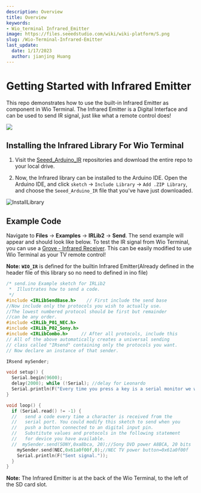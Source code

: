 ```yaml
---
description: Overview
title: Overview
keywords:
- Wio_terminal Infrared_Emitter
image: https://files.seeedstudio.com/wiki/wiki-platform/S.png
slug: /Wio-Terminal-Infrared-Emitter
last_update:
  date: 1/17/2023
  author: jianjing Huang
---
```


# Getting Started with Infrared Emitter

This repo demonstrates how to use the built-in Infrared Emitter as component in Wio Terminal. The Infrared Emitter is a Digital Interface and can be used to send IR signal, just like what a remote control does!

![](https://files.seeedstudio.com/wiki/Wio-Terminal/img/Wio-Terminal-IR.gif)

## Installing the Infrared Library For Wio Terminal

1. Visit the [Seeed_Arduino_IR](https://github.com/Seeed-Studio/Seeed_Arduino_IR) repositories and download the entire repo to your local drive.

2. Now, the Infrared library can be installed to the Arduino IDE. Open the Arduino IDE, and click `sketch` -> `Include Library` -> `Add .ZIP Library`, and choose the `Seeed_Arduino_IR` file that you've have just downloaded.

![InstallLibrary](https://files.seeedstudio.com/wiki/Wio-Terminal/img/Xnip2019-11-21_15-50-13.jpg)

## Example Code

Navigate to **Files** -> **Examples** -> **IRLib2** -> **Send**. The send example will appear and should look like below. To test the IR signal from Wio Terminal, you can use a [Grove - Infrared Receiver](https://wiki.seeedstudio.com/Grove-Infrared_Receiver/). This can be easily modified to use Wio Terminal as your TV remote control!

**Note:** **`WIO_IR`** is defined for the builtin Infrared Emitter(Already defined in the header file of this library so no need to defined in ino file)

```cpp
/* send.ino Example sketch for IRLib2
 *  Illustrates how to send a code.
 */
#include <IRLibSendBase.h>    // First include the send base
//Now include only the protocols you wish to actually use.
//The lowest numbered protocol should be first but remainder 
//can be any order.
#include <IRLib_P01_NEC.h>
#include <IRLib_P02_Sony.h>
#include <IRLibCombo.h>     // After all protocols, include this
// All of the above automatically creates a universal sending
// class called "IRsend" containing only the protocols you want.
// Now declare an instance of that sender.

IRsend mySender;

void setup() {
  Serial.begin(9600);
  delay(2000); while (!Serial); //delay for Leonardo
  Serial.println(F("Every time you press a key is a serial monitor we will send."));
}

void loop() {
  if (Serial.read() != -1) {
  //   send a code every time a character is received from the 
  //   serial port. You could modify this sketch to send when you
  //   push a button connected to an digital input pin.
  //   Substitute values and protocols in the following statement
  //   for device you have available.
  //  mySender.send(SONY,0xa8bca, 20);//Sony DVD power A8BCA, 20 bits
    mySender.send(NEC,0x61a0f00f,0);//NEC TV power button=0x61a0f00f
    Serial.println(F("Sent signal."));
  }
}
```

**Note:** The Infrared Emitter is at the back of the Wio Terminal, to the left of the SD card slot.
